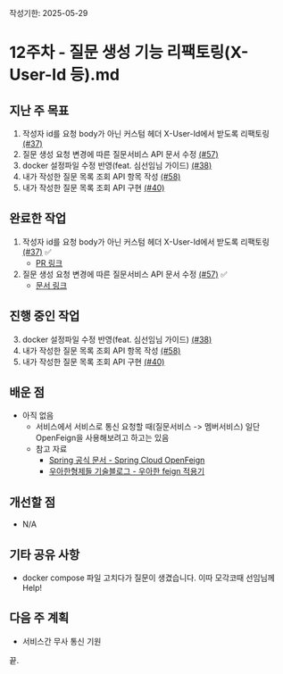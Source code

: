 작성기한: 2025-05-29

# 12주차 - 질문 생성 기능 리팩토링(X-User-Id 등).md

## 지난 주 목표
1. 작성자 id를 요청 body가 아닌 커스텀 헤더 X-User-Id에서 받도록 리팩토링 [(#37)](https://github.com/A-OverFlow/mmb-question-service/issues/37)
2. 질문 생성 요청 변경에 따른 질문서비스 API 문서 수정 [(#57)](https://github.com/A-OverFlow/mmb-docs/issues/57)
3. docker 설정파일 수정 반영(feat. 심선임님 가이드) [(#38)](https://github.com/A-OverFlow/mmb-question-service/issues/38)
4. 내가 작성한 질문 목록 조회 API 항목 작성 [(#58)](https://github.com/A-OverFlow/mmb-docs/issues/58)
5. 내가 작성한 질문 목록 조회 API 구현 [(#40)](https://github.com/A-OverFlow/mmb-question-service/issues/40)

## 완료한 작업
1. 작성자 id를 요청 body가 아닌 커스텀 헤더 X-User-Id에서 받도록 리팩토링 [(#37)](https://github.com/A-OverFlow/mmb-question-service/issues/37) ✅
    * [PR 링크](https://github.com/A-OverFlow/mmb-question-service/pull/39)
2. 질문 생성 요청 변경에 따른 질문서비스 API 문서 수정 [(#57)](https://github.com/A-OverFlow/mmb-docs/issues/57) ✅
    * [문서 링크](https://github.com/A-OverFlow/mmb-docs/commit/949d7660c0ec7e8604a7f5a79d1ece2ac1cfdfaf)

## 진행 중인 작업
3. docker 설정파일 수정 반영(feat. 심선임님 가이드) [(#38)](https://github.com/A-OverFlow/mmb-question-service/issues/38)
4. 내가 작성한 질문 목록 조회 API 항목 작성 [(#58)](https://github.com/A-OverFlow/mmb-docs/issues/58)
5. 내가 작성한 질문 목록 조회 API 구현 [(#40)](https://github.com/A-OverFlow/mmb-question-service/issues/40)

## 배운 점
* 아직 없음
  * 서비스에서 서비스로 통신 요청할 때(질문서비스 -> 멤버서비스) 일단 OpenFeign을 사용해보려고 하고는 있음
  * 참고 자료
    * [Spring 공식 문서 - Spring Cloud OpenFeign](https://spring.io/projects/spring-cloud-openfeign)
    * [우아한형제들 기술블로그 - 우아한 feign 적용기](https://techblog.woowahan.com/2630/)

## 개선할 점
* N/A
 
## 기타 공유 사항
* docker compose 파일 고치다가 질문이 생겼습니다. 이따 모각코때 선임님께 Help!

## 다음 주 계획
* 서비스간 무사 통신 기원

끝.

